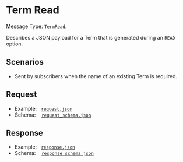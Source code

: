 # Term Read

Message Type: `TermRead`.

Describes a JSON payload for a Term that is generated during an `READ` option.

## Scenarios

- Sent by subscribers when the name of an existing Term is required.

## Request

- Example:&nbsp;&nbsp;&nbsp;[`request.json`](request.json)
- Schema:&nbsp;&nbsp;&nbsp;&nbsp;[`request_schema.json`](request_schema.json)

## Response

- Example:&nbsp;&nbsp;&nbsp;[`response.json`](response.json)
- Schema:&nbsp;&nbsp;&nbsp;&nbsp;[`response_schema.json`](response_schema.json)
